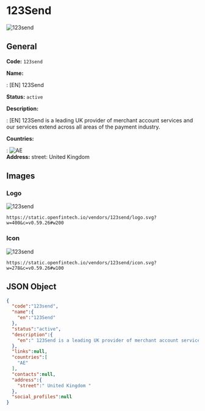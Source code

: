 
# 123Send 
![123send](https://static.openfintech.io/vendors/123send/logo.svg?w=400&c=v0.59.26#w200)  

## General 
 
**Code:** `123send` 
 
**Name:** 
 
:	[EN] 123Send 
 
**Status:** `active` 
 
**Description:** 
 
: [EN]  123Send is a leading UK provider of merchant account services and our services extend across all areas of the payment industry.  
 
 
**Countries:** 
 
:	![AE](https://cdnjs.cloudflare.com/ajax/libs/flag-icon-css/3.3.0/flags/4x3/ae.svg#w24)  
**Address:** 
street:  United Kingdom  

## Images 

### Logo 
 
![123send](https://static.openfintech.io/vendors/123send/logo.svg?w=400&c=v0.59.26#w200)  

```
https://static.openfintech.io/vendors/123send/logo.svg?w=400&c=v0.59.26#w200
```  

### Icon 
 
![123send](https://static.openfintech.io/vendors/123send/icon.svg?w=278&c=v0.59.26#w100)  

```
https://static.openfintech.io/vendors/123send/icon.svg?w=278&c=v0.59.26#w100
```  

## JSON Object 

```json
{
  "code":"123send",
  "name":{
    "en":"123Send"
  },
  "status":"active",
  "description":{
    "en":" 123Send is a leading UK provider of merchant account services and our services extend across all areas of the payment industry. "
  },
  "links":null,
  "countries":[
    "AE"
  ],
  "contacts":null,
  "address":{
    "street":" United Kingdom "
  },
  "social_profiles":null
}
```  
